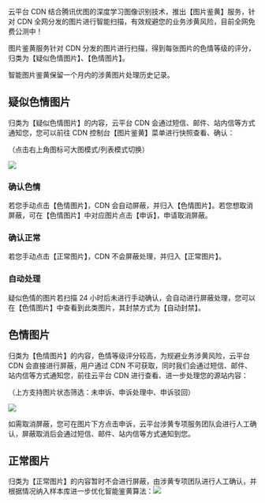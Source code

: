 云平台 CDN 结合腾讯优图的深度学习图像识别技术，推出【图片鉴黄】服务，针对 CDN 全网分发的图片进行智能扫描，有效规避您的业务涉黄风险，目前全网免费公测中！

图片鉴黄服务针对 CDN 分发的图片进行扫描，得到每张图片的色情等级的评分，归类为【疑似色情图片】、【色情图片】。

智能图片鉴黄保留一个月内的涉黄图片处理历史记录。

## 疑似色情图片

归类为【疑似色情图片】的内容，云平台 CDN 会通过短信、邮件、站内信等方式通知您，您可以前往 CDN 控制台【图片鉴黄】菜单进行快照查看、确认：

（点击右上角图标可大图模式/列表模式切换）

![](http://imgcache.tce.fsphere.cn/static/mc.qcloudimg.com/static/img/5f286c5eb809c71cf5f1797a1cd9426e/yellow-01.png)

### 确认色情

若您手动点击【色情图片】，CDN 会自动屏蔽，并归入【色情图片】。若您想取消屏蔽，可在【色情图片】中对应图片点击【申诉】，申请取消屏蔽。

### 确认正常

若您手动点击【正常图片】，CDN 不会屏蔽处理，并归入【正常图片】。

### 自动处理

疑似色情的图片若扫描 24 小时后未进行手动确认，会自动进行屏蔽处理，您可以在【色情图片】中查看到此类图片，其封禁方式为【自动封禁】。

## 色情图片

归类为【色情图片】的内容，色情等级评分较高，为规避业务涉黄风险，云平台 CDN 会直接进行屏蔽，用户通过 CDN 不可获取，同时我们会通过短信、邮件、站内信等方式通知您，前往云平台 CDN 进行查看、进一步处理您的源站内容：

（上方支持图片状态筛选：未申诉、申诉处理中、申诉驳回）

![](http://imgcache.tce.fsphere.cn/static/mc.qcloudimg.com/static/img/5c86ae1713b239e8d3c27043f9213ba9/yellow-02.png)

如需取消屏蔽，您可在图片下方点击申诉，云平台涉黄专项服务团队会进行人工确认，屏蔽取消后会通过短信、邮件、站内信等方式通知到您。

## 正常图片

归类为【正常图片】的内容暂时不会进行屏蔽，由涉黄专项团队进行人工确认，并根据情况纳入样本库进一步优化智能鉴黄算法：![](http://imgcache.tce.fsphere.cn/static/mc.qcloudimg.com/static/img/30f90e93473edf1e78c0c9dc6828c85f/yellow-03.png)
